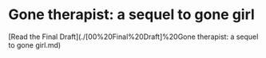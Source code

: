 # Gone therapist: a sequel to gone girl

[Read the Final Draft](./[00%20Final%20Draft]%20Gone therapist: a sequel to gone girl.md)

